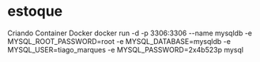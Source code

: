 # estoque





Criando Container Docker
docker run -d -p 3306:3306 --name mysqldb -e MYSQL_ROOT_PASSWORD=root -e MYSQL_DATABASE=mysqldb -e MYSQL_USER=tiago_marques -e MYSQL_PASSWORD=2x4b523p mysql